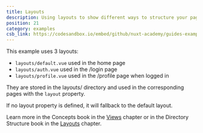 ```yaml
---
title: Layouts
description: Using layouts to show different ways to structure your page
position: 21
category: examples
csb_link: https://codesandbox.io/embed/github/nuxt-academy/guides-examples/tree/master/04_directory_structure/07_layouts
---
```


This example uses 3 layouts:

- `layouts/default.vue` used in the home page
- `layouts/auth.vue` used in the /login page
- `layouts/profile.vue` used in the /profile page when logged in

They are stored in the layouts/ directory and used in the corresponding pages with the `layout` property.

If no layout property is defined, it will fallback to the default layout.

<base-alert type="next">

Learn more in the Concepts book in the [Views](/guides/concepts/views) chapter or in the Directory Structure book in the [Layouts](/guides/directory-structure/layouts) chapter.

</base-alert>

<code-sandbox :src="csb_link"></code-sandbox>
